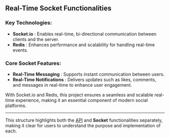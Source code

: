 
## Real-Time Socket Functionalities

### Key Technologies:

* **Socket.io** : Enables real-time, bi-directional communication between clients and the server.
* **Redis** : Enhances performance and scalability for handling real-time events.

### Core Socket Features:

* **Real-Time Messaging** : Supports instant communication between users.
* **Real-Time Notifications** : Delivers updates such as likes, comments, and messages in real-time to enhance user engagement.

With Socket.io and Redis, this project ensures a seamless and scalable real-time experience, making it an essential component of modern social platforms.

---

This structure highlights both the [API](https://github.com/AbdullahM196/social-media-api) and **Socket** functionalities separately, making it clear for users to understand the purpose and implementation of each.
